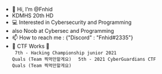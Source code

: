 - 👋 Hi, I’m @Fnhid
- KDMHS 20th HD
- 💻 Interested in Cybersecurity and Programming
- also Noob at Cybersec and Programming
- 📫 How to reach me : {"Discord" : "Fnhid#2335"}
- 🚩 CTF Works 🚩<br>
<code> 7th - Hacking Championship junior 2021 Quals (Team 찍먹만할게요) </code>
<code> 5th - 2021 CyberGuardians CTF Quals (Team 찍먹만할게요) </code>
<!---
Fnhid/Fnhid is a ✨ special ✨ repository because its `README.md` (this file) appears on your GitHub profile.
You can click the Preview link to take a look at your changes.
--->
